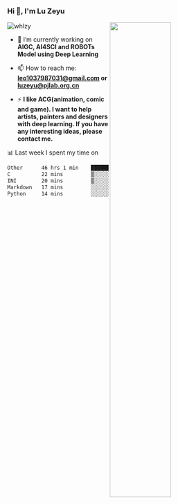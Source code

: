 ### Hi 👋, I'm Lu Zeyu

<img src="https://komarev.com/ghpvc/?username=whlzy&label=Profile%20views&color=0e75b6&style=flat" alt="whlzy" />
<img align="right" width="53%" src="https://github-readme-stats.vercel.app/api?username=whlzy&show_icons=true">

- 🔭 I’m currently working on **AIGC, AI4SCI and ROBOTs Model using Deep Learning**

- 📫 How to reach me: **leo1037987031@gmail.com or luzeyu@pjlab.org.cn**

- ⚡ **I like ACG(animation, comic and game). I want to help artists, painters and designers with deep learning. If you have any interesting ideas, please contact me.**

📊 Last week I spent my time on

<!--START_SECTION:waka-->

```txt
Other      46 hrs 1 min    ████████████████████████▒   97.13 %
C          22 mins         ▒░░░░░░░░░░░░░░░░░░░░░░░░   00.78 %
INI        20 mins         ▒░░░░░░░░░░░░░░░░░░░░░░░░   00.72 %
Markdown   17 mins         ░░░░░░░░░░░░░░░░░░░░░░░░░   00.61 %
Python     14 mins         ░░░░░░░░░░░░░░░░░░░░░░░░░   00.52 %
```

<!--END_SECTION:waka-->

